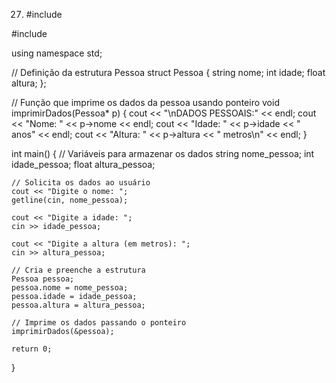 27. #include <iostream>

#include <string>

using namespace std;

// Definição da estrutura Pessoa
struct Pessoa {
    string nome;
    int idade;
    float altura;
};

// Função que imprime os dados da pessoa usando ponteiro
void imprimirDados(Pessoa* p) {
    cout << "\nDADOS PESSOAIS:" << endl;
    cout << "Nome: " << p->nome << endl;
    cout << "Idade: " << p->idade << " anos" << endl;
    cout << "Altura: " << p->altura << " metros\n" << endl;
}

int main() {
    // Variáveis para armazenar os dados
    string nome_pessoa;
    int idade_pessoa;
    float altura_pessoa;

    // Solicita os dados ao usuário
    cout << "Digite o nome: ";
    getline(cin, nome_pessoa);

    cout << "Digite a idade: ";
    cin >> idade_pessoa;

    cout << "Digite a altura (em metros): ";
    cin >> altura_pessoa;

    // Cria e preenche a estrutura
    Pessoa pessoa;
    pessoa.nome = nome_pessoa;
    pessoa.idade = idade_pessoa;
    pessoa.altura = altura_pessoa;

    // Imprime os dados passando o ponteiro
    imprimirDados(&pessoa);

    return 0;
}
